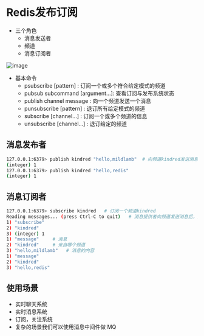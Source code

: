 # Redis发布订阅  
- 三个角色
  - 消息发送者
  - 频道
  - 消息订阅者

![image](https://user-images.githubusercontent.com/92672384/145659530-53752318-6600-4c83-b610-364201fe6ab7.png)  


- 基本命令
  - psubscribe [pattern] : 订阅一个或多个符合给定模式的频道
  - pubsub subcommand [argument...]: 查看订阅与发布系统状态
  - publish channel message : 向一个频道发送一个消息
  - punsubscribe [pattern] : 退订所有给定模式的频道
  - subscribe [channel...] : 订阅一个或多个频道的信息
  - unsubscribe [channel...] : 退订给定的频道

## 消息发布者
```bash
127.0.0.1:6379> publish kindred "hello,mildlamb"  # 向频道kindred发送消息
(integer) 1
127.0.0.1:6379> publish kindred "hello,redis"
(integer) 1
```

## 消息订阅者
```bash
127.0.0.1:6379> subscribe kindred   # 订阅一个频道kindred
Reading messages... (press Ctrl-C to quit)   # 消息提供者向频道发送消息后，如果订阅了对应的频道，消息会自动显示出来
1) "subscribe"
2) "kindred"
3) (integer) 1 
1) "message"     # 消息
2) "kindred"     # 来自哪个频道
3) "hello,mildlamb"   # 消息的内容
1) "message"
2) "kindred"
3) "hello,redis"
```
## 使用场景
- 实时聊天系统
- 实时消息系统
- 订阅，关注系统
- 复杂的场景我们可以使用消息中间件做 MQ

